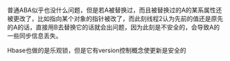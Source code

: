 普通ABA似乎也没什么问题，但是若A被替换过，而且被替换过的A的某系属性还被更改了，比如指向某个对象的指针被改了，而此刻线程2认为先前的值还是原先的A的话，直接用B去替换它的话就会出问题，因为此刻是不安全的，会导致A的一些同步信息丢失。

Hbase也做的是乐观锁，但是它有version控制概念使更新是安全的

